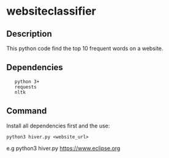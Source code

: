 # websiteclassifier

## Description
This python code find the top 10 frequent words on a website.

## Dependencies

```
   python 3+
   requests
   nltk
```

## Command
Install all dependencies first and the use:
```
python3 hiver.py <website_url>

```
e.g python3 hiver.py https://www.eclipse.org
